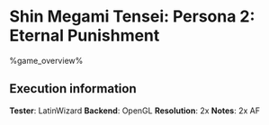 # Shin Megami Tensei: Persona 2: Eternal Punishment 

%game_overview%

## Execution information

**Tester**: LatinWizard
**Backend**: OpenGL
**Resolution**: 2x
**Notes**: 2x AF
